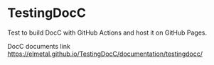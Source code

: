 # TestingDocC
Test to build DocC with GitHub Actions and host it on GitHub Pages.

DocC documents link
https://elmetal.github.io/TestingDocC/documentation/testingdocc/
